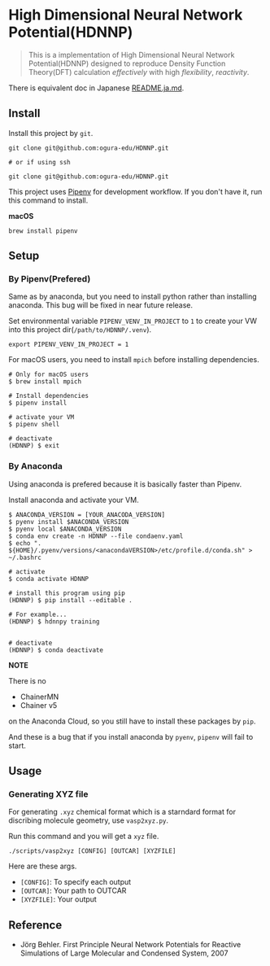 # High Dimensional Neural Network Potential(HDNNP)

> This is a implementation of High Dimensional Neural Network Potential(HDNNP) designed to reproduce Density Function Theory(DFT) calculation *effectively* with high *flexibility*, *reactivity*.

There is equivalent doc in Japanese [README.ja.md](https://github.com/ogura-edu/HDNNP/blob/master/README.ja.md).

## Install

Install this project by `git`.

```shell
git clone git@github.com:ogura-edu/HDNNP.git

# or if using ssh

git clone git@github.com:ogura-edu/HDNNP.git
```

This project uses [Pipenv](https://github.com/pypa/pipenv) for development workflow. If you don't have it, run this command to install.


**macOS**
```
brew install pipenv
```

## Setup
### By Pipenv(Prefered)

Same as by anaconda, but you need to install python rather than installing anaconda. This bug will be fixed in near future release.

Set environmental variable `PIPENV_VENV_IN_PROJECT` to `1` to create your VW into this project dir(`/path/to/HDNNP/.venv`).

```shell
export PIPENV_VENV_IN_PROJECT = 1
```

For macOS users, you need to install `mpich` before installing dependencies.

```shell
# Only for macOS users
$ brew install mpich

# Install dependencies
$ pipenv install

# activate your VM
$ pipenv shell

# deactivate
(HDNNP) $ exit
```


### By Anaconda

Using anaconda is prefered because it is basically faster than Pipenv.

Install anaconda and activate your VM.

```shell
$ ANACONDA_VERSION = [YOUR_ANACODA_VERSION]
$ pyenv install $ANACONDA_VERSION
$ pyenv local $ANACONDA_VERSION
$ conda env create -n HDNNP --file condaenv.yaml
$ echo ". ${HOME}/.pyenv/versions/<anacondaVERSION>/etc/profile.d/conda.sh" > ~/.bashrc

# activate
$ conda activate HDNNP

# install this program using pip
(HDNNP) $ pip install --editable .

# For example...
(HDNNP) $ hdnnpy training


# deactivate
(HDNNP) $ conda deactivate
```

**NOTE** 

There is no

- ChainerMN
- Chainer v5

on the Anaconda Cloud, so you still have to install these packages by `pip`.

And these is a bug that if you install anaconda by `pyenv`, `pipenv` will fail to start.

## Usage
### Generating XYZ file

For generating `.xyz` chemical format which is a starndard format for discribing molecule geometry, use `vasp2xyz.py`.

Run this command and you will get a `xyz` file.

```shell
./scripts/vasp2xyz [CONFIG] [OUTCAR] [XYZFILE]
```

Here are these args.

- `[CONFIG]`: To specify each output
- `[OUTCAR]`: Your path to OUTCAR
- `[XYZFILE]`: Your output

## Reference

- Jörg Behler. First Principle Neural Network Potentials for Reactive Simulations of Large Molecular and Condensed System, 2007
